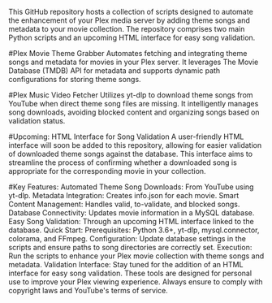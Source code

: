 This GitHub repository hosts a collection of scripts designed to automate the enhancement of your Plex media server by adding theme songs and metadata to your movie collection. The repository comprises two main Python scripts and an upcoming HTML interface for easy song validation.

#Plex Movie Theme Grabber
Automates fetching and integrating theme songs and metadata for movies in your Plex server. It leverages The Movie Database (TMDB) API for metadata and supports dynamic path configurations for storing theme songs.

#Plex Music Video Fetcher
Utilizes yt-dlp to download theme songs from YouTube when direct theme song files are missing. It intelligently manages song downloads, avoiding blocked content and organizing songs based on validation status.

#Upcoming: HTML Interface for Song Validation
A user-friendly HTML interface will soon be added to this repository, allowing for easier validation of downloaded theme songs against the database. This interface aims to streamline the process of confirming whether a downloaded song is appropriate for the corresponding movie in your collection.

#Key Features:
Automated Theme Song Downloads: From YouTube using yt-dlp.
Metadata Integration: Creates info.json for each movie.
Smart Content Management: Handles valid, to-validate, and blocked songs.
Database Connectivity: Updates movie information in a MySQL database.
Easy Song Validation: Through an upcoming HTML interface linked to the database.
Quick Start:
Prerequisites: Python 3.6+, yt-dlp, mysql.connector, colorama, and FFmpeg.
Configuration: Update database settings in the scripts and ensure paths to song directories are correctly set.
Execution: Run the scripts to enhance your Plex movie collection with theme songs and metadata.
Validation Interface: Stay tuned for the addition of an HTML interface for easy song validation.
These tools are designed for personal use to improve your Plex viewing experience. Always ensure to comply with copyright laws and YouTube's terms of service.
